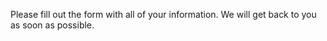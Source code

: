 Please fill out the form with all of your information. We will get back to you as soon as possible.
